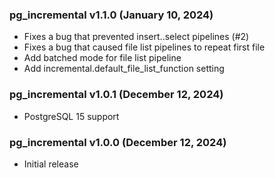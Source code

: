 ### pg\_incremental v1.1.0 (January 10, 2024)

* Fixes a bug that prevented insert..select pipelines (#2)
* Fixes a bug that caused file list pipelines to repeat first file
* Add batched mode for file list pipeline
* Add incremental.default\_file\_list\_function setting

### pg\_incremental v1.0.1 (December 12, 2024)

* PostgreSQL 15 support

### pg\_incremental v1.0.0 (December 12, 2024)

* Initial release
